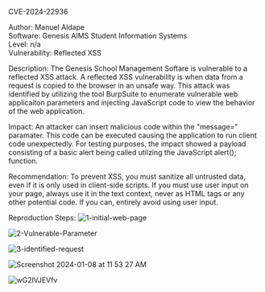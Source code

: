 CVE-2024-22936

Author: Manuel Aldape 
<br>
Software: Genesis AIMS Student Information Systems
<br>
Level: n/a
<br>
Vulnerability: Reflected XSS

Description: The Genesis School Management Softare is vulnerable to a reflected XSS attack. A reflected XSS vulnerability is when data from a request is copied to the browser in an unsafe way. This attack was identified by utilizing the tool BurpSuite to enumerate vulnerable web applicaiton parameters and injecting JavaScript code to view the behavior of the web application.

Impact: An attacker can insert malicious code within the "message=" paramater. This code can be executed causing the application to run client code unexpectedly. For testing purposes, the impact showed a payload consisting of a basic alert being called utilzing the JavaScript alert(); function. 

Recommendation: To prevent XSS, you must sanitize all untrusted data, even if it is only used in client-side scripts. If you must use user input on your page, always use it in the text context, never as HTML tags or any other potential code. If you can, entirely avoid using user input.


Reproduction Steps:
![1-initial-web-page](https://github.com/SnoopJesus420/CVEs/assets/51519499/623ba54c-e3b5-45a5-baba-1ef95b24deed)

![2-Vulnerable-Parameter](https://github.com/SnoopJesus420/CVEs/assets/51519499/ebacf3ed-a37f-4767-9bcc-93eb787d042e)

![3-identified-request](https://github.com/SnoopJesus420/CVEs/assets/51519499/39e18cde-18a6-4e3d-a690-734dbacb9fb2)

![Screenshot 2024-01-08 at 11 53 27 AM](https://github.com/SnoopJesus420/CVEs/assets/51519499/c5067bff-d3b3-46b6-8892-d26dc98c2208)

![wG2lVJEVfv](https://github.com/SnoopJesus420/CVEs/assets/51519499/094a0930-5f20-420d-bf98-655a4537cf6f)
